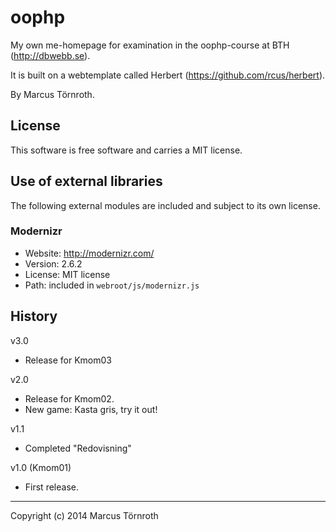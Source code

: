 oophp
=====

My own me-homepage for examination in the oophp-course at BTH (http://dbwebb.se).

It is built on a webtemplate called Herbert (https://github.com/rcus/herbert).

By Marcus Törnroth.



License 
------------------

This software is free software and carries a MIT license.



Use of external libraries
-----------------------------------

The following external modules are included and subject to its own license.


### Modernizr
* Website: http://modernizr.com/
* Version: 2.6.2
* License: MIT license 
* Path: included in `webroot/js/modernizr.js`



History
-----------------------------------

v3.0
* Release for Kmom03

v2.0
* Release for Kmom02.
* New game: Kasta gris, try it out!

v1.1
* Completed "Redovisning"

v1.0 (Kmom01)
* First release.



----------------------------------
Copyright (c) 2014 Marcus Törnroth